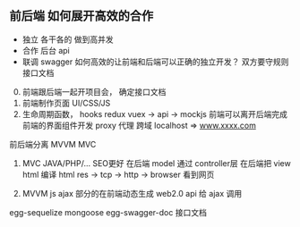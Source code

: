 ## 前后端 如何展开高效的合作
- 独立
    各干各的  做到高并发
- 合作
    后台   api
- 联调
    swagger
如何高效的让前端和后端可以正确的独立开发？
    双方要守规则  
    接口文档

0. 前端跟后端一起开项目会， 确定接口文档
1. 前端制作页面 UI/CSS/JS
2. 生命周期函数， hooks redux vuex -> api -> mockjs
    前端可以离开后端完成前端的界面组件开发
    proxy 代理 跨域  localhost => www.xxxx.com

前后端分离  MVVM  MVC

1. MVC  JAVA/PHP/...  SEO更好   在后端 model 通过 controller层 在后端把 view html 编译  html res -> tcp -> http -> browser 看到网页

2. MVVM  js  ajax  部分的在前端动态生成  web2.0
    api  给 ajax 调用


egg-sequelize   mongoose
egg-swagger-doc  接口文档